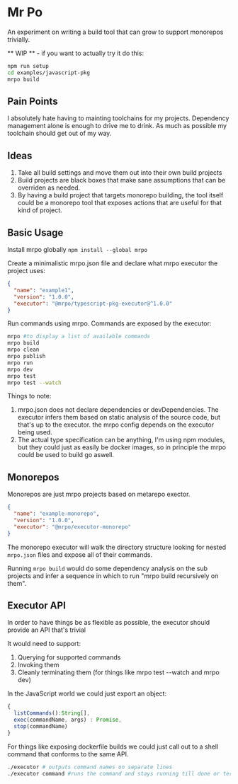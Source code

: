 # Mr Po

An experiment on writing a build tool that can grow to support monorepos trivially.

** WIP ** - if you want to actually try it do this:

```bash
npm run setup
cd examples/javascript-pkg
mrpo build
```

## Pain Points

I absolutely hate having to mainting toolchains for my projects. Dependency management alone is enough to drive me to drink.
As much as possible my toolchain should get out of my way.

## Ideas

1. Take all build settings and move them out into their own build projects
2. Build projects are black boxes that make sane assumptions that can be overriden as needed.
3. By having a build project that targets monorepo building, the tool itself could be a monorepo tool that exposes actions that are useful for that kind of project.

## Basic Usage

Install mrpo globally `npm install --global mrpo`

Create a minimalistic mrpo.json file and declare what mrpo executor the project uses:

```json
{
  "name": "example1",
  "version": "1.0.0",
  "executor": "@mrpo/typescript-pkg-executor@^1.0.0"
}
```

Run commands using mrpo. Commands are exposed by the executor:

```bash
mrpo #to display a list of available commands
mrpo build
mrpo clean
mrpo publish
mrpo run
mrpo dev
mrpo test
mrpo test --watch
```

Things to note:

1. mrpo.json does not declare dependencies or devDependencies. The executor infers them based on static analysis of the source code, but that's up to the executor. the mrpo config depends on the executor being used.
2. The actual type specification can be anything, I'm using npm modules, but they could just as easily be docker images, so in principle the mrpo could be used to build go aswell.

## Monorepos

Monorepos are just mrpo projects based on metarepo exector.

```json
{
  "name": "example-monorepo",
  "version": "1.0.0",
  "executor": "@mrpo/executor-monorepo"
}
```

The monorepo executor will walk the directory structure looking for nested `mrpo.json` files and expose all of their commands.

Running `mrpo build` would do some dependency analysis on the sub projects and infer a sequence in which to run "mrpo build recursively on them".

## Executor API

In order to have things be as flexible as possible, the executor should provide an API that's trivial

It would need to support:

1. Querying for supported commands
2. Invoking them
3. Cleanly terminating them (for things like mrpo test --watch and mrpo dev)

In the JavaScript world we could just export an object:

```js
{
  listCommands():String[],
  exec(commandName, args) : Promise,
  stop(commandName)
}
```

For things like exposing dockerfile builds we could just call out to a shell command that conforms to the same API.

```bash
./executor # outputs command names on separate lines
./executor command #runs the command and stays running till done or terminated by sending a nice SIGINT
```
